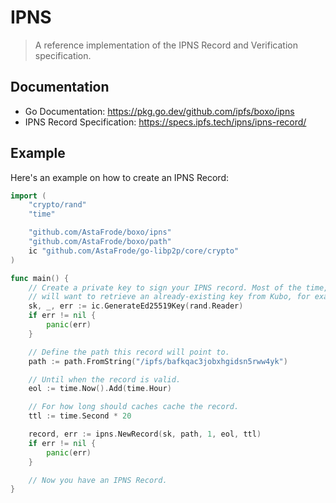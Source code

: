 # IPNS

> A reference implementation of the IPNS Record and Verification specification.

## Documentation

- Go Documentation: https://pkg.go.dev/github.com/ipfs/boxo/ipns
- IPNS Record Specification: https://specs.ipfs.tech/ipns/ipns-record/

## Example

Here's an example on how to create an IPNS Record:

```go
import (
	"crypto/rand"
	"time"

	"github.com/AstaFrode/boxo/ipns"
	"github.com/AstaFrode/boxo/path"
	ic "github.com/AstaFrode/go-libp2p/core/crypto"
)

func main() {
	// Create a private key to sign your IPNS record. Most of the time, you
	// will want to retrieve an already-existing key from Kubo, for example.
	sk, _, err := ic.GenerateEd25519Key(rand.Reader)
	if err != nil {
		panic(err)
	}

	// Define the path this record will point to.
	path := path.FromString("/ipfs/bafkqac3jobxhgidsn5rww4yk")

	// Until when the record is valid.
	eol := time.Now().Add(time.Hour)

	// For how long should caches cache the record.
	ttl := time.Second * 20

	record, err := ipns.NewRecord(sk, path, 1, eol, ttl)
	if err != nil {
		panic(err)
	}

	// Now you have an IPNS Record.
}
```
